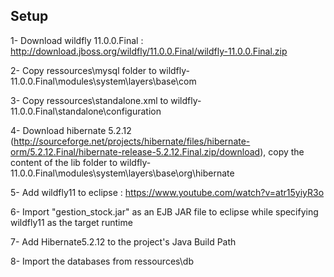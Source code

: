 ## Setup

1- Download wildfly 11.0.0.Final : http://download.jboss.org/wildfly/11.0.0.Final/wildfly-11.0.0.Final.zip

2- Copy ressources\mysql folder to wildfly-11.0.0.Final\modules\system\layers\base\com

3- Copy ressources\standalone.xml to wildfly-11.0.0.Final\standalone\configuration

4- Download hibernate 5.2.12 (http://sourceforge.net/projects/hibernate/files/hibernate-orm/5.2.12.Final/hibernate-release-5.2.12.Final.zip/download), copy the content of the lib folder to wildfly-11.0.0.Final\modules\system\layers\base\org\hibernate

5- Add wildfly11 to eclipse : https://www.youtube.com/watch?v=atr15yiyR3o

6- Import "gestion_stock.jar" as an EJB JAR file to eclipse while specifying wildfly11 as the target runtime

7- Add Hibernate5.2.12 to the project's Java Build Path

8- Import the databases from ressources\db

